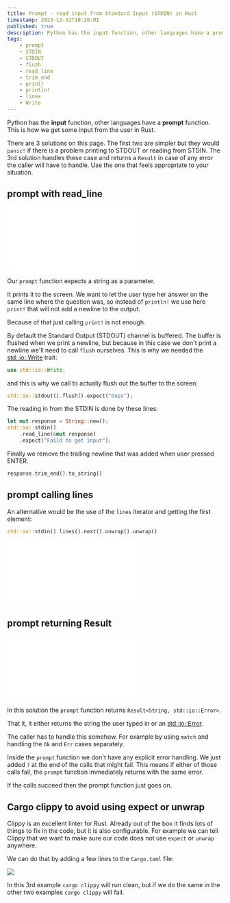 ```yaml
---
title: Prompt - read input from Standard Input (STDIN) in Rust
timestamp: 2023-12-31T18:20:01
published: true
description: Python has the input function, other languages have a prompt function. This is how we get some input from the user in Rust.
tags:
    - prompt
    - STDIN
    - STDOUT
    - flush
    - read_line
    - trim_end
    - print!
    - println!
    - lines
    - Write
---
```


Python has the **input** function, other languages have a **prompt** function. This is how we get some input from the user in Rust.

There are 3 solutions on this page. The first two are simpler but they would `panic!` if there is a problem printing to STDOUT or reading from STDIN.
The 3rd solution handles these case and returns a `Result` in case of any error the caller will have to handle. Use the one that feels appropriate to your situation.

## prompt with read_line

![](examples/prompt/src/main.rs)

Our `prompt` function expects a string as a parameter.

It prints it to the screen. We want to let the user type her answer on the same line where the question was, so instead of `println!`
we use here `print!` that will not add a newline to the output.

Because of that just calling `print!` is not enough.

By default the Standard Output (STDOUT) channel is buffered. The buffer is flushed when we print a newline, but because in this case we don't print a newline
we'll need to call `flush` ourselves. This is why we needed the [std::io::Write](https://doc.rust-lang.org/std/io/trait.Write.html) trait:

```rust
use std::io::Write;
```

and this is why we call to actually flush out the buffer to the screen:

```rust
std::io::stdout().flush().expect("Oups");
```


The reading in from the STDIN is done by these lines:

```rust
let mut response = String::new();
std::io::stdin()
    .read_line(&mut response)
    .expect("Faild to get input");
```

Finally we remove the trailing newline that was added when user pressed ENTER.

```rust
response.trim_end().to_string()
```

## prompt calling lines

An alternative would be the use of the `lines` iterator and getting the first element:


```rust
std::io::stdin().lines().next().unwrap().unwrap()
```

![](examples/prompt2/src/main.rs)

## prompt returning Result


![](examples/prompt-result/src/main.rs)

In this solution the `prompt` function returns `Result<String, std::io::Error>`.

That it, it either returns the string the user typed in or an [std::io::Error](https://doc.rust-lang.org/std/io/struct.Error.html).

The caller has to handle this somehow. For example by using `match` and handling the `Ok` and `Err` cases separately.

Inside the `prompt` function we don't have any explicit error handling. We just added `?` at the end of the calls that might fail.
This means if either of those calls fail, the `prompt` function immediately returns with the same error.

If the calls succeed then the prompt function just goes on.

## Cargo clippy to avoid using expect or unwrap

Clippy is an excellent linter for Rust. Already out of the box it finds lots of things to fix in the code, but it is also configurable.
For example we can tell Clippy that we want to make sure our code does not use `expect` or `unwrap` anywhere.

We can do that by adding a few lines to the `Cargo.toml` file:

![](examples/prompt-result/Cargo.toml)

In this 3rd example `cargo clippy` will run clean, but if we do the same in the other two examples `cargo clippy` will fail.
